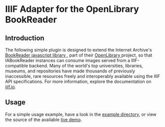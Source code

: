 # IIIF Adapter for the OpenLibrary BookReader
## Introduction
The following simple plugin is designed to extend the Internet Archive's [ BookReader javascript library ](https://github.com/openlibrary/bookreader), part of their [ OpenLibrary ](https://openlibrary.org/) project, so that IABookReader instances can consume images served from a IIIF-compatible backend. Many of the world's top universities, libraries, museums, and repositories have made thousands of previously inaccessible, rare resources freely and interoperably available using the IIIF API specifications. For more information, explore the documentation on [iiif.io](http://www.iiif.io).

## Usage
For a simple usage example, have a look in the [example directory](https://github.com/aeschylus/IIIFBookReader/tree/master/example), or view the source of the available [live demo](http://aeschylus.github.io/IIIFBookReader/).
